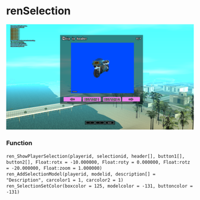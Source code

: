 # renSelection 
![](https://github.com/rndwst/renSelection/blob/main/screenshot/Screenshot%20(21).png)

### Function 
```
ren_ShowPlayerSelection(playerid, selectionid, header[], button1[], button2[], Float:rotx = -10.000000, Float:roty = 0.000000, Float:rotz = -20.000000, Float:zoom = 1.000000)
ren_AddSelectionModel(playerid, modelid, description[] = "Description", carcolor1 = 1, carcolor2 = 1)
ren_SelectionSetColor(boxcolor = 125, modelcolor = -131, buttoncolor = -131)
```
